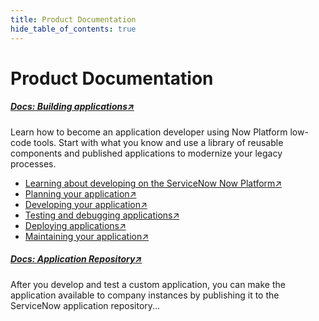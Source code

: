 ```yaml
---
title: Product Documentation
hide_table_of_contents: true
---
```


# Product Documentation

##### [Docs: Building applications↗](https://docs.servicenow.com/csh?topicname=build-applications.html&version=latest)

Learn how to become an application developer using Now Platform low-code tools. Start with what you know and use a library of reusable components and published applications to modernize your legacy processes.

  - [Learning about developing on the ServiceNow Now Platform↗](https://docs.servicenow.com/bundle/vancouver-application-development/page/build/custom-application/concept/getting-started-with-building-applications.html)
  - [Planning your application↗](https://docs.servicenow.com/bundle/vancouver-application-development/page/build/custom-application/concept/planning-applications.html)
  - [Developing your application↗](https://docs.servicenow.com/bundle/vancouver-application-development/page/build/custom-application/concept/developing-applications.html)
  - [Testing and debugging applications↗](https://docs.servicenow.com/bundle/vancouver-application-development/page/build/custom-application/concept/testing-and-debugging-applications.html)
  - [Deploying applications↗](https://docs.servicenow.com/bundle/vancouver-application-development/page/build/custom-application/concept/deploying-applications.html)
  - [Maintaining your application↗](https://docs.servicenow.com/bundle/vancouver-application-development/page/build/custom-application/concept/maintaining-applications.html)


##### [Docs: Application Repository↗](https://docs.servicenow.com/csh?topicname=app-repo.html&version=latest)
After you develop and test a custom application, you can make the application available to company instances by publishing it to the ServiceNow application repository...
